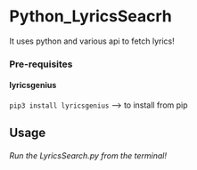 # Python_LyricsSeacrh
It uses python and various api to fetch lyrics!

### Pre-requisites

#### lyricsgenius
```pip3 install lyricsgenius``` --> to install from pip

## Usage
###### Run the LyricsSearch.py from the terminal! 

